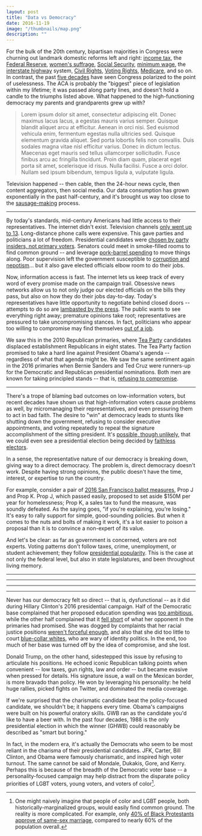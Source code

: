 ```yaml
---
layout: post
title: "Data vs Democracy"
date: 2016-11-19
image: "/thumbnails/map.png"
description: ""
---
```


For the bulk of the 20th century, bipartisan majorities in Congress were churning out landmark domestic reforms left and right: [income tax](https://en.wikipedia.org/wiki/Revenue_Act_of_1913), the [Federal Reserve](https://en.wikipedia.org/wiki/Federal_Reserve_Act), [women's suffrage](https://en.wikipedia.org/wiki/Nineteenth_Amendment_to_the_United_States_Constitution), [Social Security](https://en.wikipedia.org/wiki/Social_Security_Act), [minimum wage](https://en.wikipedia.org/wiki/Fair_Labor_Standards_Act), the [interstate highway](https://en.wikipedia.org/wiki/Federal_Aid_Highway_Act_of_1956) system, [Civil Rights](https://en.wikipedia.org/wiki/Civil_Rights_Act_of_1964), [Voting Rights](https://en.wikipedia.org/wiki/Voting_Rights_Act_of_1965), [Medicare](https://en.wikipedia.org/wiki/Social_Security_Amendments_of_1965), and so on. In contrast, the past [five decades](http://www.pewresearch.org/fact-tank/2014/06/12/polarized-politics-in-congress-began-in-the-1970s-and-has-been-getting-worse-ever-since/) have seen Congress polarized to the point of uselessness. The ACA is probably the "biggest" piece of legislation within my lifetime; it was passed along party lines, and doesn't hold a candle to the triumphs listed above. What happened to the high-functioning democracy my parents and grandparents grew up with?


> Lorem ipsum dolor sit amet, consectetur adipiscing elit. Donec maximus lacus lacus, a egestas mauris varius semper. Quisque blandit aliquet arcu at efficitur. Aenean in orci nisi. Sed euismod vehicula enim, fermentum egestas nulla ultricies sed. Quisque elementum gravida aliquet. Sed porta lobortis felis non convallis. Duis sodales magna vitae nisl efficitur varius. Donec in dictum lectus. Maecenas eget mauris sed tellus ullamcorper sollicitudin. Fusce finibus arcu ac fringilla tincidunt. Proin diam quam, placerat eget porta sit amet, scelerisque id risus. Nulla facilisi. Fusce a orci dolor. Nullam sed ipsum bibendum, tempus ligula a, vulputate ligula.



Television happened -- then cable, then the 24-hour news cycle, then content aggregators, then social media. Our data consumption has grown exponentially in the past half-century, and it's brought us way too close to the [sausage-making](http://www.washingtonpost.com/wp-dyn/content/article/2005/04/16/AR2005041600154.html) process.

---

By today's standards, mid-century Americans had little access to their representatives. The internet didn't exist. Television channels [only went up to 13](https://en.wikipedia.org/wiki/All-Channel_Receiver_Act). Long-distance phone calls were expensive. This gave parties and politicians a lot of freedom. Presidential candidates were [chosen by party insiders, not primary voters](http://www.museum.tv/eotv/presidential.htm). Senators could meet in smoke-filled rooms to find common ground -- and leverage [pork-barrel spending](http://www.cnn.com/2014/05/12/opinion/zelizer-the-case-for-earmarks/) to move things along. Poor supervision left the government susceptible to [corruption and nepotism](https://en.wikipedia.org/wiki/Spoils_system)... but it also gave elected officials elbow room to do their jobs.

Now, information access is fast. The internet lets us keep track of every word of every promise made on the campaign trail. Obsessive news networks allow us to not only judge our elected officials on the bills they pass, but also on how they do their jobs day-to-day. Today's representatives have little opportunity to negotiate behind closed doors -- attempts to do so are [lambasted by the press](https://www.theguardian.com/commentisfree/2016/may/04/ttip-tpp-trade-deals-secrecy-greenpeace-leak). The public wants to see everything right away; premature opinions take root; representatives are pressured to take uncompromising stances. In fact, politicians who appear too willing to compromise may find themselves [out of a job](http://talkingpointsmemo.com/livewire/jerry-brown-tea-party-threatens-primary-challenger).

We saw this in the 2010 Republican primaries, where [Tea Party](https://en.wikipedia.org/wiki/Electoral_history_of_the_Tea_Party_movement) candidates displaced establishment Republicans in eight states. The Tea Party faction promised to take a hard line against President Obama's agenda -- regardless of what that agenda might be. We saw the same sentiment again in the 2016 primaries when Bernie Sanders and Ted Cruz were runners-up for the Democratic and Republican presidential nominations. Both men are known for taking principled stands -- that is, [refusing to compromise](http://time.com/4250238/bernie-sanders-ted-cruz-partisan-senators/).

---

There's a trope of blaming bad outcomes on low-information voters, but recent decades have shown us that high-information voters cause problems as well, by micromanaging their representatives, and even pressuring them to act in bad faith. The desire to "win" at democracy leads to stunts like shutting down the government, refusing to consider executive appointments, and voting repeatedly to repeal the signature accomplishment of the sitting president. It's [possible, though unlikely](http://www.factcheck.org/2016/11/could-electoral-college-elect-clinton/), that we could even see a presidential election being decided by [faithless electors](https://www.change.org/p/electoral-college-electors-electoral-college-make-hillary-clinton-president-on-december-19).

In a sense, the representative nature of our democracy is breaking down, giving way to a direct democracy. The problem is, direct democracy doesn't work. Despite having strong opinions, the public doesn't have the time, interest, or expertise to run the country.

For example, consider a pair of [2016 San Francisco ballot measures](https://ballotpedia.org/San_Francisco_City_and_County,_California_ballot_measures), Prop J and Prop K. Prop J, which passed easily, proposed to set aside $150M per year for homelessness; Prop K, a sales tax to fund the measure, was soundly defeated. As the saying goes, "if you're explaining, you're losing." It's easy to rally support for simple, good-sounding policies. But when it comes to the nuts and bolts of making it work, it's a lot easier to poison a proposal than it is to convince a non-expert of its value.

And let's be clear: as far as government is concerned, voters are not experts. Voting patterns don't follow taxes, crime, unemployment, or student achievement; they follow [presidential popularity](http://fivethirtyeight.com/features/all-politics-is-national/). This is the case at not only the federal level, but also in state legislatures, and been throughout living memory.  

---










---

---

---


Never has our democracy felt so direct -- that is, dysfunctional -- as
it did during Hillary Clinton's 2016 presidential campaign. Half of the
Democratic base complained that her proposed education spending was
[too ambitious](http://www.nytimes.com/2016/07/20/upshot/the-trouble-with-hillary-clintons-free-tuition-plan.html),
while the other half complained that it
[fell short](https://www.pastemagazine.com/articles/2016/03/the-argument-that-the-bernie-or-bust-movement-is-b.html)
of what her opponent in the primaries had promised. She was dogged by
complaints that her racial justice positions
[weren't forceful enough](http://www.motherjones.com/politics/2016/07/hillary-clinton-black-lives-matter-democratic-national-convention),
and also that she did too little to court
[blue-collar whites](http://www.vanityfair.com/news/2016/03/hillary-clinton-michigan-loss),
who are wary of identity politics. In the end, too much of her base was
turned off by the idea of compromise, and she lost.

<!-- http://www.washingtonexaminer.com/bill-clintons-lonely-one-man-effort-to-win-white-working-class-voters/article/2607228 -->

Donald Trump, on the other hand, sidestepped this issue by refusing to
articulate his positions. He echoed iconic Republican talking points
when convenient -- low taxes, gun rights, law and order -- but became
evasive when pressed for details. His signature issue, a wall on the
Mexican border, is more bravado than policy. He won by leveraging his
personality: he held huge rallies, picked fights on Twitter, and
dominated the media coverage.

If we're surprised that the charismatic candidate beat the
policy-focused candidate, we shouldn't be; it happens every time.
Obama's campaigns were built on his powerful oratory skills. GWB ran as
the candidate you'd like to have a beer with. In the past four decades,
1988 is the only presidential election in which the winner (GHWB) could
reasonably be described as "smart but boring."

In fact, in the modern era, it's actually the Democrats who seem to be
most reliant in the charisma of their presidential candidates. JFK,
Carter, Bill Clinton, and Obama were famously charismatic, and inspired
high voter turnout. The same cannot be said of Mondale, Dukakis, Gore,
and Kerry. Perhaps this is because of the breadth of the Democratic
voter base -- a personality-focused campaign may help distract from the
disparate policy priorities of LGBT voters, young voters, and voters of
color[^2].

[^2]: One might naively imagine that people of color and LGBT people, both historically-marginalized groups, would easily find common ground. The reality is more complicated. For example, only [40% of Black Protestants approve of same-sex marriage](http://www.pewforum.org/2016/05/12/changing-attitudes-on-gay-marriage/), compared to nearly 60% of the population overall.
